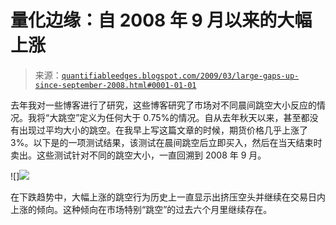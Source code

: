 <!--yml

分类：未分类

日期：2024-05-18 13:25:07

-->

# 量化边缘：自 2008 年 9 月以来的大幅上涨

> 来源：[`quantifiableedges.blogspot.com/2009/03/large-gaps-up-since-september-2008.html#0001-01-01`](http://quantifiableedges.blogspot.com/2009/03/large-gaps-up-since-september-2008.html#0001-01-01)

去年我对一些博客进行了研究，这些博客研究了市场对不同晨间跳空大小反应的情况。我将“大跳空”定义为任何大于 0.75%的情况。自从去年秋天以来，甚至都没有出现过平均大小的跳空。在我早上写这篇文章的时候，期货价格几乎上涨了 3%。以下是的一项测试结果，该测试在晨间跳空后立即买入，然后在当天结束时卖出。这些测试针对不同的跳空大小，一直回溯到 2008 年 9 月。

![]![](https://blogger.googleusercontent.com/img/b/R29vZ2xl/AVvXsEi-gG5seeyII6xgdRXVKVBrqKU3IOPzbXAT5_GAGX_MkP4E5pmuUYbeXDa8mrnoW540nUl9dTd2pFhuUdJPZqlM1U7Wu1aKZdFDycD3hDynjMqJp1EQKdpS1XActNCwzrgD6EpBbAumzb0/s1600-h/2009-3-23+png.PNG)

在下跌趋势中，大幅上涨的跳空行为历史上一直显示出挤压空头并继续在交易日内上涨的倾向。这种倾向在市场特别“跳空”的过去六个月里继续存在。
